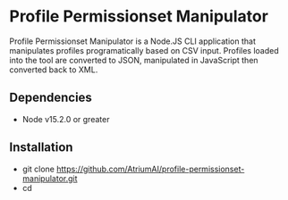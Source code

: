 # Profile Permissionset Manipulator
Profile Permissionset Manipulator is a Node.JS CLI application that manipulates profiles programatically based on CSV input. Profiles loaded into the tool are converted to JSON, manipulated in JavaScript then converted back to XML. 

## Dependencies
* Node v15.2.0 or greater

## Installation
* git clone https://github.com/AtriumAI/profile-permissionset-manipulator.git
* cd 
